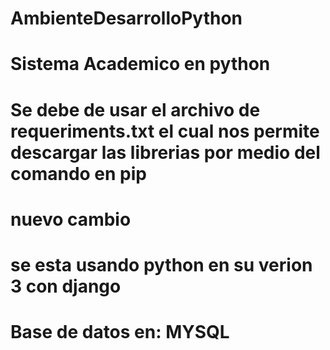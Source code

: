 # AmbienteDesarrolloPython
# Sistema Academico en python

# Se debe de usar el archivo de requeriments.txt el cual nos permite descargar las librerias por medio del comando en pip 
#  nuevo cambio
# se esta usando python en su verion 3 con django
# Base de datos en: MYSQL
